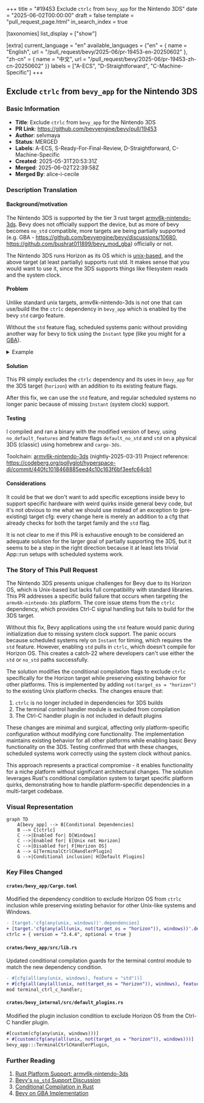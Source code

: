 +++
title = "#19453 Exclude `ctrlc` from `bevy_app` for the Nintendo 3DS"
date = "2025-06-02T00:00:00"
draft = false
template = "pull_request_page.html"
in_search_index = true

[taxonomies]
list_display = ["show"]

[extra]
current_language = "en"
available_languages = {"en" = { name = "English", url = "/pull_request/bevy/2025-06/pr-19453-en-20250602" }, "zh-cn" = { name = "中文", url = "/pull_request/bevy/2025-06/pr-19453-zh-cn-20250602" }}
labels = ["A-ECS", "D-Straightforward", "C-Machine-Specific"]
+++

## Exclude `ctrlc` from `bevy_app` for the Nintendo 3DS

### Basic Information
- **Title**: Exclude `ctrlc` from `bevy_app` for the Nintendo 3DS
- **PR Link**: https://github.com/bevyengine/bevy/pull/19453
- **Author**: selvmaya
- **Status**: MERGED
- **Labels**: A-ECS, S-Ready-For-Final-Review, D-Straightforward, C-Machine-Specific
- **Created**: 2025-05-31T20:53:31Z
- **Merged**: 2025-06-02T22:39:58Z
- **Merged By**: alice-i-cecile

### Description Translation
#### Background/motivation

The Nintendo 3DS is supported by the tier 3 rust target [armv6k-nintendo-3ds](https://doc.rust-lang.org/rustc/platform-support/armv6k-nintendo-3ds.html#armv6k-nintendo-3ds). Bevy does not officially support the device, but as more of bevy becomes `no_std` compatible, more targets are being partially supported (e.g. GBA - https://github.com/bevyengine/bevy/discussions/10680, https://github.com/bushrat011899/bevy_mod_gba) officially or not.

The Nintendo 3DS runs Horizon as its OS which is [unix-based](https://github.com/rust-lang/rust/blob/4d08223c054cf5a56d9761ca925fd46ffebe7115/compiler/rustc_target/src/spec/targets/armv6k_nintendo_3ds.rs#L34), and the above target (at least partially) supports rust std. It makes sense that you would want to use it, since the 3DS supports things like filesystem reads and the system clock.

#### Problem

Unlike standard unix targets, armv6k-nintendo-3ds is not one that can use/build the the `ctrlc` dependency in `bevy_app` which is enabled by the bevy `std` cargo feature.

Without the `std` feature flag, scheduled systems panic without providing another way for bevy to tick using the `Instant` type (like you might for a [GBA](https://github.com/bushrat011899/bevy_mod_gba/blob/72d8bbf47b33a0ab2f825d80e9ed0b6e5268bf1e/src/time.rs#L36)).

<details>

<summary>Example</summary>

```
    Finished `dev` profile [optimized + debuginfo] target(s) in 1m 39s
Building smdh: /home/maya/repos/hyperspace-dj/target/armv6k-nintendo-3ds/debug/hyperspace-dj.smdh
Building 3dsx: /home/maya/repos/hyperspace-dj/target/armv6k-nintendo-3ds/debug/hyperspace-dj.3dsx
Adding RomFS from /home/maya/repos/hyperspace-dj/romfs
Running 3dslink
Sending hyperspace-dj.3dsx, 7172344 bytes
2777346 sent (38.72%), 233 blocks
starting server
server active ...
hii we'are about the to start the bevy app

thread 'main' panicked at /home/maya/repos/bevy/crates/bevy_platform/src/time/fallback.rs:177:13:
An elapsed time getter has not been provided to `Instant`. Please use `Instant::set_elapsed(...)` before calling `Instant::now()`
note: run with `RUST_BACKTRACE=1` environment variable to display a backtrace
```

</details>

#### Solution

This PR simply excludes the `ctrlc` dependency and its uses in `bevy_app` for the 3DS target (`horizon`) with an addition to its existing feature flags.

After this fix, we can use the `std` feature, and regular scheduled systems no longer panic because of missing `Instant` (system clock) support.

#### Testing

I compiled and ran a binary with the modified version of bevy, using `no_default_features` and feature flags `default_no_std` and `std`  on a physical 3DS (classic) using homebrew and `cargo-3ds`.

Toolchain: [armv6k-nintendo-3ds](https://doc.rust-lang.org/rustc/platform-support/armv6k-nintendo-3ds.html#armv6k-nintendo-3ds) (nightly-2025-03-31)
Project reference: https://codeberg.org/pollyglot/hyperspace-dj/commit/440fc1018468885eed4c10c163f6bf3eefc64cb1

#### Considerations

It could be that we don't want to add specific exceptions inside bevy to support specific hardware with weird quirks inside general bevy code, but it's not obvious to me what we should use instead of an exception to (pre-existing) target cfg: every change here is merely an addition to a cfg that already checks for both the target family and the `std` flag.

It is not clear to me if this PR is exhaustive enough to be considered an adequate solution for the larger goal of partially supporting the 3DS, but it seems to be a step in the right direction because it at least lets trivial App::run setups with scheduled systems work.

### The Story of This Pull Request

The Nintendo 3DS presents unique challenges for Bevy due to its Horizon OS, which is Unix-based but lacks full compatibility with standard libraries. This PR addresses a specific build failure that occurs when targeting the `armv6k-nintendo-3ds` platform. The core issue stems from the `ctrlc` dependency, which provides Ctrl-C signal handling but fails to build for the 3DS target.

Without this fix, Bevy applications using the `std` feature would panic during initialization due to missing system clock support. The panic occurs because scheduled systems rely on `Instant` for timing, which requires the `std` feature. However, enabling `std` pulls in `ctrlc`, which doesn't compile for Horizon OS. This creates a catch-22 where developers can't use either the `std` or `no_std` paths successfully.

The solution modifies the conditional compilation flags to exclude `ctrlc` specifically for the Horizon target while preserving existing behavior for other platforms. This is implemented by adding `not(target_os = "horizon")` to the existing Unix platform checks. The changes ensure that:
1. `ctrlc` is no longer included in dependencies for 3DS builds
2. The terminal control handler module is excluded from compilation
3. The Ctrl-C handler plugin is not included in default plugins

These changes are minimal and surgical, affecting only platform-specific configuration without modifying core functionality. The implementation maintains existing behavior for all other platforms while enabling basic Bevy functionality on the 3DS. Testing confirmed that with these changes, scheduled systems work correctly using the system clock without panics.

This approach represents a practical compromise - it enables functionality for a niche platform without significant architectural changes. The solution leverages Rust's conditional compilation system to target specific platform quirks, demonstrating how to handle platform-specific dependencies in a multi-target codebase.

### Visual Representation

```mermaid
graph TD
    A[bevy_app] --> B[Conditional Dependencies]
    B --> C[ctrlc]
    C -->|Enabled for| D[Windows]
    C -->|Enabled for| E[Unix not Horizon]
    C -->|Disabled for| F[Horizon OS]
    A --> G[TerminalCtrlCHandlerPlugin]
    G -->|Conditional inclusion| H[Default Plugins]
```

### Key Files Changed

#### `crates/bevy_app/Cargo.toml`
Modified the dependency condition to exclude Horizon OS from `ctrlc` inclusion while preserving existing behavior for other Unix-like systems and Windows.

```diff
- [target.'cfg(any(unix, windows))'.dependencies]
+ [target.'cfg(any(all(unix, not(target_os = "horizon")), windows))'.dependencies]
ctrlc = { version = "3.4.4", optional = true }
```

#### `crates/bevy_app/src/lib.rs`
Updated conditional compilation guards for the terminal control module to match the new dependency condition.

```diff
- #[cfg(all(any(unix, windows), feature = "std"))]
+ #[cfg(all(any(all(unix, not(target_os = "horizon")), windows), feature = "std"))]
mod terminal_ctrl_c_handler;
```

#### `crates/bevy_internal/src/default_plugins.rs`
Modified the plugin inclusion condition to exclude Horizon OS from the Ctrl-C handler plugin.

```diff
#[custom(cfg(any(unix, windows)))]
+ #[custom(cfg(any(all(unix, not(target_os = "horizon")), windows)))]
bevy_app:::TerminalCtrlCHandlerPlugin,
```

### Further Reading
1. [Rust Platform Support: armv6k-nintendo-3ds](https://doc.rust-lang.org/rustc/platform-support/armv6k-nintendo-3ds.html)
2. [Bevy's `no_std` Support Discussion](https://github.com/bevyengine/bevy/discussions/10680)
3. [Conditional Compilation in Rust](https://doc.rust-lang.org/reference/conditional-compilation.html)
4. [Bevy on GBA Implementation](https://github.com/bushrat011899/bevy_mod_gba)